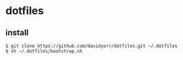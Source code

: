 dotfiles
========

install
-------

    $ git clone https://github.com/davidyorr/dotfiles.git ~/.dotfiles
    $ sh ~/.dotfiles/bootstrap.sh
